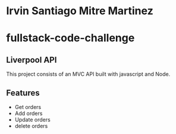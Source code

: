 # Irvin Santiago Mitre Martinez
# fullstack-code-challenge

## Liverpool API
This project consists of an MVC API built with javascript and Node.

## Features
- Get orders
- Add orders
- Update orders
- delete orders



